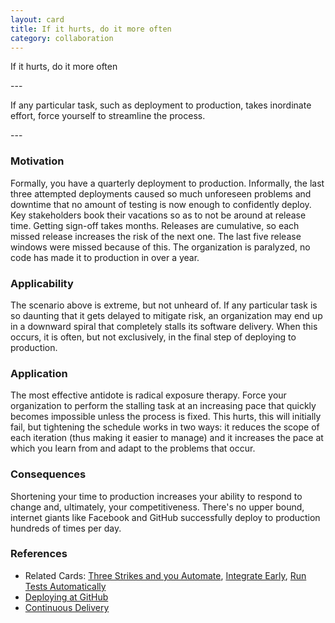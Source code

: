 ```yaml
---
layout: card
title: If it hurts, do it more often
category: collaboration
---
```

<p>If it hurts, do it more often</p>
---
<p>If any particular task, such as deployment to production, takes
      inordinate effort, force yourself to streamline the process.</p>
---

### Motivation

Formally, you have a quarterly deployment to production. Informally, the last three attempted deployments caused so much unforeseen problems and downtime that no amount of testing is now enough to confidently deploy. Key stakeholders book their vacations so as to not be around at release time. Getting sign-off takes months. Releases are cumulative, so each missed release increases the risk of the next one. The last five release windows were missed because of this. The organization is paralyzed, no code has made it to production in over a year.

### Applicability

The scenario above is extreme, but not unheard of. If any particular task is so daunting that it gets delayed to mitigate risk, an organization may end up in a downward spiral that completely stalls its software delivery. When this occurs, it is often, but not exclusively, in the final step of deploying to production.

### Application

The most effective antidote is radical exposure therapy. Force your organization to perform the stalling task at an increasing pace that quickly becomes impossible unless the process is fixed. This hurts, this will initially fail, but tightening the schedule works in two ways: it reduces the scope of each iteration (thus making it easier to manage) and it increases the pace at which you learn from and adapt to the problems that occur.

### Consequences

Shortening your time to production increases your ability to respond to change and, ultimately, your competitiveness. There's no upper bound, internet giants like Facebook and GitHub successfully deploy to production hundreds of times per day.

### References

* Related Cards: [Three Strikes and you Automate](three-strikes), [Integrate Early](integrate-early), [Run Tests Automatically](run-tests-automatically)
* [Deploying at GitHub](https://github.com/blog/1241-deploying-at-github)
* [Continuous Delivery](http://martinfowler.com/books/continuousDelivery.html)
